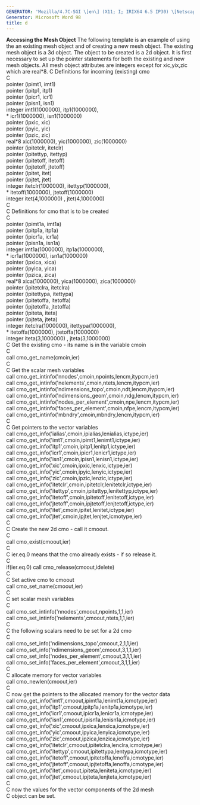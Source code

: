 ```yaml
---
GENERATOR: 'Mozilla/4.7C-SGI \[en\] (X11; I; IRIX64 6.5 IP30) \[Netscape\]'
Generator: Microsoft Word 98
title: d
---
```


**Accessing the Mesh Object**
The following template is an example of using the an existing mesh
object and of creating a new mesh object. The existing mesh object is a
3d object. The object to be created is a 2d object. It is first
necessary to set up the pointer statements for both the existing and new
mesh objects. All mesh object attributes are integers except for
xic,yix,zic which are real\*8.
C Definitions for incoming (existing) cmo\
C\
pointer (ipimt1, imt1)\
pointer (ipitp1, itp1)\
pointer (ipicr1, icr1)\
pointer (ipisn1, isn1)\
integer imt1(1000000), itp1(1000000),\
\* icr1(1000000), isn1(1000000)\
pointer (ipxic, xic)\
pointer (ipyic, yic)\
pointer (ipzic, zic)\
real\*8 xic(1000000), yic(1000000), zic(1000000)\
pointer (ipitetclr, itetclr)\
pointer (ipitettyp, itettyp)\
pointer (ipitetoff, itetoff)\
pointer (ipjtetoff, jtetoff)\
pointer (ipitet, itet)\
pointer (ipjtet, jtet)\
integer itetclr(1000000), itettyp(1000000),\
\* itetoff(1000000), jtetoff(1000000)\
integer itet(4,1000000) , jtet(4,1000000)\
C\
C Definitions for cmo that is to be created\
C\
pointer (ipimt1a, imt1a)\
pointer (ipitp1a, itp1a)\
pointer (ipicr1a, icr1a)\
pointer (ipisn1a, isn1a)\
integer imt1a(1000000), itp1a(1000000),\
\* icr1a(1000000), isn1a(1000000)\
pointer (ipxica, xica)\
pointer (ipyica, yica)\
pointer (ipzica, zica)\
real\*8 xica(1000000), yica(1000000), zica(1000000)\
pointer (ipitetclra, itetclra)\
pointer (ipitettypa, itettypa)\
pointer (ipitetoffa, itetoffa)\
pointer (ipjtetoffa, jtetoffa)\
pointer (ipiteta, iteta)\
pointer (ipjteta, jteta)\
integer itetclra(1000000), itettypa(1000000),\
\* itetoffa(1000000), jtetoffa(1000000)\
integer iteta(3,1000000) , jteta(3,1000000)\
C Get the existing cmo - its name is in the variable cmoin\
C\
call cmo\_get\_name(cmoin,ier)\
C\
C Get the scalar mesh variables\
call cmo\_get\_intinfo('nnodes',cmoin,npoints,lencm,itypcm,ier)\
call cmo\_get\_intinfo('nelements',cmoin,ntets,lencm,itypcm,ier)\
call cmo\_get\_intinfo('ndimensions\_topo',cmoin,ndt,lencm,itypcm,ier)\
call cmo\_get\_intinfo('ndimensions\_geom',cmoin,ndg,lencm,itypcm,ier)\
call
cmo\_get\_intinfo('nodes\_per\_element',cmoin,npe,lencm,itypcm,ier)\
call
cmo\_get\_intinfo('faces\_per\_element',cmoin,nfpe,lencm,itypcm,ier)\
call cmo\_get\_intinfo('mbndry',cmoin,mbndry,lencm,itypcm,ier)\
C\
C Get pointers to the vector variables\
call cmo\_get\_info('ialias',cmoin,ipialias,lenialias,ictype,ier)\
call cmo\_get\_info('imt1',cmoin,ipimt1,lenimt1,ictype,ier)\
call cmo\_get\_info('itp1',cmoin,ipitp1,lenitp1,ictype,ier)\
call cmo\_get\_info('icr1',cmoin,ipicr1,lenicr1,ictype,ier)\
call cmo\_get\_info('isn1',cmoin,ipisn1,lenisn1,ictype,ier)\
call cmo\_get\_info('xic',cmoin,ipxic,lenxic,ictype,ier)\
call cmo\_get\_info('yic',cmoin,ipyic,lenyic,ictype,ier)\
call cmo\_get\_info('zic',cmoin,ipzic,lenzic,ictype,ier)\
call cmo\_get\_info('itetclr',cmoin,ipitetclr,lenitetclr,ictype,ier)\
call cmo\_get\_info('itettyp',cmoin,ipitettyp,lenitettyp,ictype,ier)\
call cmo\_get\_info('itetoff',cmoin,ipitetoff,lenitetoff,ictype,ier)\
call cmo\_get\_info('jtetoff',cmoin,ipjtetoff,lenjtetoff,ictype,ier)\
call cmo\_get\_info('itet',cmoin,ipitet,lenitet,ictype,ier)\
call cmo\_get\_info('jtet',cmoin,ipjtet,lenjtet,icmotype,ier)\
C\
C Create the new 2d cmo - call it cmoout.\
C\
call cmo\_exist(cmoout,ier)\
C\
C ier.eq.0 means that the cmo already exists - if so release it.\
C\
if(ier.eq.0) call cmo\_release(cmoout,idelete)\
C\
C Set active cmo to cmoout\
call cmo\_set\_name(cmoout,ier)\
C\
C set scalar mesh variables\
C\
call cmo\_set\_intinfo('nnodes',cmoout,npoints,1,1,ier)\
call cmo\_set\_intinfo('nelements',cmoout,ntets,1,1,ier)\
C\
C the following scalars need to be set for a 2d cmo\
C\
call cmo\_set\_info('ndimensions\_topo',cmoout,2,1,1,ier)\
call cmo\_set\_info('ndimensions\_geom',cmoout,3,1,1,ier)\
call cmo\_set\_info('nodes\_per\_element',cmoout,3,1,1,ier)\
call cmo\_set\_info('faces\_per\_element',cmoout,3,1,1,ier)\
C\
C allocate memory for vector variables\
call cmo\_newlen(cmoout,ier)\
C\
C now get the pointers to the allocated memory for the vector data\
call cmo\_get\_info('imt1',cmoout,ipimt1a,lenimt1a,icmotype,ier)\
call cmo\_get\_info('itp1',cmoout,ipitp1a,lenitp1a,icmotype,ier)\
call cmo\_get\_info('icr1',cmoout,ipicr1a,lenicr1a,icmotype,ier)\
call cmo\_get\_info('isn1',cmoout,ipisn1a,lenisn1a,icmotype,ier)\
call cmo\_get\_info('xic',cmoout,ipxica,lenxica,icmotype,ier)\
call cmo\_get\_info('yic',cmoout,ipyica,lenyica,icmotype,ier)\
call cmo\_get\_info('zic',cmoout,ipzica,lenzica,icmotype,ier)\
call cmo\_get\_info('itetclr',cmoout,ipitetclra,lenclra,icmotype,ier)\
call cmo\_get\_info('itettyp',cmoout,ipitettypa,lentypa,icmotype,ier)\
call cmo\_get\_info('itetoff',cmoout,ipitetoffa,lenoffa,icmotype,ier)\
call cmo\_get\_info('jtetoff',cmoout,ipjtetoffa,lenoffa,icmotype,ier)\
call cmo\_get\_info('itet',cmoout,ipiteta,leniteta,icmotype,ier)\
call cmo\_get\_info('jtet',cmoout,ipjteta,lenjteta,icmotype,ier)\
C\
C now the values for the vector components of the 2d mesh\
C object can be set.
